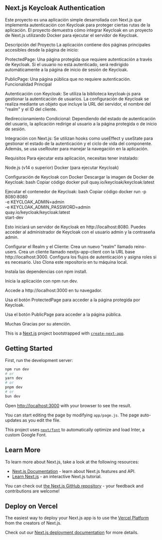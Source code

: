 ## Next.js Keycloak Authentication 


Este proyecto es una aplicación simple desarrollada con Next.js que implementa autenticación con Keycloak para proteger ciertas rutas de la aplicación. El proyecto demuestra cómo integrar Keycloak en un proyecto de Next.js utilizando Docker para ejecutar el servidor de Keycloak.


Descripción del Proyecto
La aplicación contiene dos páginas principales accesibles desde la página de inicio:


ProtectedPage: Una página protegida que requiere autenticación a través de Keycloak. Si el usuario no está autenticado, será redirigido automáticamente a la página de inicio de sesión de Keycloak.

PublicPage: Una página pública que no requiere autenticación.
Funcionalidad Principal

Autenticación con Keycloak: Se utiliza la biblioteca keycloak-js para gestionar la autenticación de usuarios. La configuración de Keycloak se realiza mediante un objeto que incluye la URL del servidor, el nombre del "realm" y el ID del cliente.


Redireccionamiento Condicional: Dependiendo del estado de autenticación del usuario, la aplicación redirige al usuario a la página protegida o de inicio de sesión.


Integración con Next.js: Se utilizan hooks como useEffect y useState para gestionar el estado de la autenticación y el ciclo de vida del componente. Además, se usa useRouter para manejar la navegación en la aplicación.


Requisitos
Para ejecutar esta aplicación, necesitas tener instalado:


Node.js (v14 o superior)
Docker (para ejecutar Keycloak)


Configuración de Keycloak con Docker
Descargar la imagen de Docker de Keycloak:
bash
Copiar código
docker pull quay.io/keycloak/keycloak:latest

Ejecutar el contenedor de Keycloak:
bash
Copiar código
docker run -p 8080:8080 \
  -e KEYCLOAK_ADMIN=admin \
  -e KEYCLOAK_ADMIN_PASSWORD=admin \
  quay.io/keycloak/keycloak:latest \
  start-dev
  
Esto iniciará un servidor de Keycloak en http://localhost:8080. Puedes acceder al administrador de Keycloak con el usuario admin y la contraseña admin.


Configurar el Realm y el Cliente:
Crea un nuevo "realm" llamado reino-users.
Crea un cliente llamado nextjs-app-client con la URL base http://localhost:3000.
Configura los flujos de autenticación y asigna roles si es necesario.
Uso
Clona este repositorio en tu máquina local.

Instala las dependencias con npm install.

Inicia la aplicación con npm run dev.

Accede a http://localhost:3000 en tu navegador.

Usa el botón ProtectedPage para acceder a la página protegida por Keycloak.

Usa el botón PublicPage para acceder a la página pública.


Muchas Gracias por su atención.








This is a [Next.js](https://nextjs.org/) project bootstrapped with [`create-next-app`](https://github.com/vercel/next.js/tree/canary/packages/create-next-app).

## Getting Started

First, run the development server:

```bash
npm run dev
# or
yarn dev
# or
pnpm dev
# or
bun dev
```

Open [http://localhost:3000](http://localhost:3000) with your browser to see the result.

You can start editing the page by modifying `app/page.js`. The page auto-updates as you edit the file.

This project uses [`next/font`](https://nextjs.org/docs/basic-features/font-optimization) to automatically optimize and load Inter, a custom Google Font.

## Learn More

To learn more about Next.js, take a look at the following resources:

- [Next.js Documentation](https://nextjs.org/docs) - learn about Next.js features and API.
- [Learn Next.js](https://nextjs.org/learn) - an interactive Next.js tutorial.

You can check out [the Next.js GitHub repository](https://github.com/vercel/next.js/) - your feedback and contributions are welcome!

## Deploy on Vercel

The easiest way to deploy your Next.js app is to use the [Vercel Platform](https://vercel.com/new?utm_medium=default-template&filter=next.js&utm_source=create-next-app&utm_campaign=create-next-app-readme) from the creators of Next.js.

Check out our [Next.js deployment documentation](https://nextjs.org/docs/deployment) for more details.
